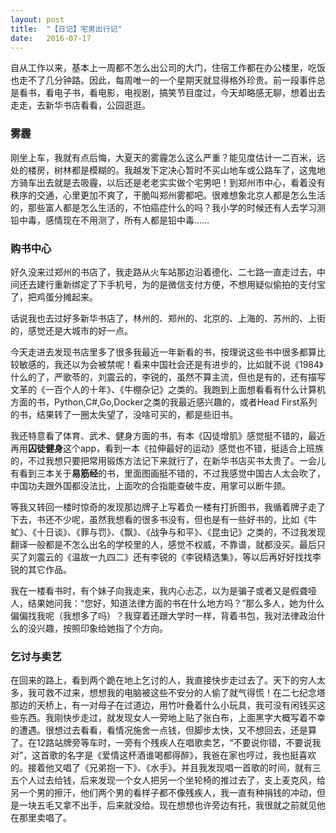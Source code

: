 ```yaml
---
layout: post
title:  "【日记】宅男出行记"
date:   2016-07-17
---
```


自从工作以来，基本上一周都不怎么出公司的大门，住宿工作都在办公楼里，吃饭也走不了几分钟路。因此，每周唯一的一个星期天就显得格外珍贵。前一段事件总是看书，看电子书，看电影，电视剧，搞笑节目度过，今天却略感无聊，想着出去走走，去新华书店看看，公园逛逛。

### 雾霾

刚坐上车，我就有点后悔，大夏天的雾霾怎么这么严重？能见度估计一二百米，远处的楼房，树林都是模糊的。我越发下定决心暂时不买山地车或公路车了，这鬼地方骑车出去就是去吸霾，以后还是老老实实做个宅男吧！到郑州市中心，看着没有秩序的交通，心里更加不爽了，干脆叫郑州雾都吧。很难想象北京人都是怎么生活的，那些富人都是怎么生活的，不怕癌症什么的吗？我小学的时候还有人去学习测铅中毒，感情现在不用测了，所有人都是铅中毒……

### 购书中心

好久没来过郑州的书店了，我走路从火车站那边沿着德化、二七路一直走过去，中间还去建行重新绑定了下手机号，为的是微信支付方便，不想用疑似偷拍的支付宝了，把鸡蛋分摊起来。

话说我也去过好多新华书店了，林州的、郑州的、北京的、上海的、苏州的、上街的，感觉还是大城市的好一点。

今天走进去发现书店里多了很多我最近一年新看的书，按理说这些书中很多都算比较敏感的，我还以为会被禁呢！看来中国社会还是有进步的，比如就不说《1984》什么的了，严歌苓的，刘震云的，李锐的，虽然不算主流，但也是有的，还有描写文革的《一百个人的十年》、《牛棚杂记》之类的。我跑到上面想看看有什么计算机方面的书，Python,C#,Go,Docker之类的我最近感兴趣的，或者Head First系列的书，结果转了一圈太失望了，没啥可买的，都是些旧书。

我还特意看了体育、武术、健身方面的书，有本《囚徒增肌》感觉挺不错的，最近再用**囚徒健身**这个app，看到一本《拉伸最好的运动》感觉也不错，挺适合上班族的，不过我想只要把常用锻炼方法记下来就行了，在新华书店买书太贵了。一会儿有看到三本关于**易筋经**的书，里面图画挺不错的，不过我感觉中国古人太会吹了，中国功夫跟外国都没法比，上面吹的合指能查破牛皮，用掌可以断牛颈。

等我又转回一楼时惊奇的发现那边牌子上写着负一楼有打折图书，我循着牌子走了下去，书还不少呢，虽然我想看的很多书没有，但也是有一些好书的，比如《牛虻》、《十日谈》、《罪与罚》、《飘》、《战争与和平》、《昆虫记》之类的，不过我发现翻译一般都是不怎么出名的学校里的人，感觉不权威，不靠谱，就都没买。最后只买了刘震云的《温故一九四二》还有李锐的《李锐精选集》，等以后再好好找找李锐的其它作品。

我在一楼看书时，有个妹子向我走来，我内心忐忑，以为是骗子或者又是假聋哑人，结果她问我：“您好，知道法律方面的书在什么地方吗？”那么多人，她为什么偏偏找我呢（我想多了吗）？我穿着还跟大学时一样，背着书包，我对法律政治什么的没兴趣，按照印象给她指了个方向。

### 乞讨与卖艺

在回来的路上，看到两个跪在地上乞讨的人，我直接快步走过去了。天下的穷人太多，我可救不过来，想想我的电脑被这些不安分的人偷了就气得慌！在二七纪念塔那边的天桥上，有一对母子在过道边，用竹叶叠着什么小玩具，我可没有闲钱买这些东西。我刚快步走过，就发现女人一旁地上贴了张白布，上面黑字大概写着不幸的遭遇。很想过去看看，看情况施舍一点钱，但脚步太快，又不想回去，还是算了。在12路站牌旁等车时，一旁有个残疾人在唱歌卖艺，“不要说你错，不要说我对”，这首歌的名字是《爱情这杯酒谁喝都得醉》，我爸在家也哼过，我也挺喜欢的。接着他又唱了《兄弟抱一下》、《水手》。并且我发现唱一首歌的时间，就有三五个人过去给钱，后来发现一个女人把另一个坐轮椅的推过去了，支上麦克风，给另一个男的擦汗，他们两个男的看样子都不像残疾人，我一直有种捐钱的冲动，但是一块五毛又拿不出手，后来就没给。现在想想也许旁边有托，我很就之前就见他在那里卖唱了。
